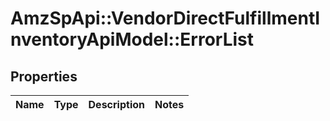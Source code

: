 # AmzSpApi::VendorDirectFulfillmentInventoryApiModel::ErrorList

## Properties
Name | Type | Description | Notes
------------ | ------------- | ------------- | -------------

